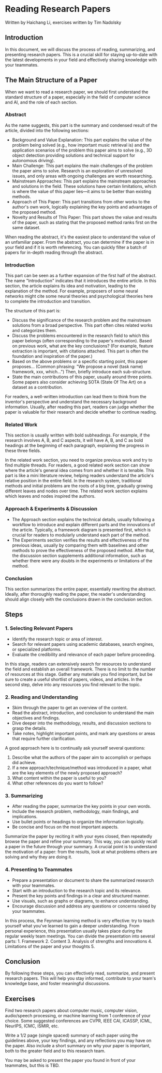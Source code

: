 # Reading Research Papers

Written by Haichang Li, exercises written by Tim Nadolsky

## Introduction
In this document, we will discuss the process of reading, summarizing, and presenting research papers. This is a crucial skill for staying up-to-date with the latest developments in your field and effectively sharing knowledge with your teammates.

## The Main Structure of a Paper
When we want to read a research paper, we should first understand the standard structure of a paper, especially in the field of computer science and AI, and the role of each section.

### Abstract
As the name suggests, this part is the summary and condensed result of the article, divided into the following sections:
- Background and Value Explanation: This part explains the value of the problem being solved (e.g., how important music retrieval is) and the application scenarios of the problem this paper aims to solve (e.g., 3D object detection providing solutions and technical support for autonomous driving).
- Main Challenge: This part explains the main challenges of the problem the paper aims to solve. Research is an exploration of unresolved issues, and only areas with ongoing challenges are worth researching.
- Mainstream Approaches: This part explains the mainstream approaches and solutions in the field. These solutions have certain limitations, which is where the value of this paper lies—it aims to be better than existing methods.
- Approach of This Paper: This part transitions from other works to the author's own work, logically explaining the key points and advantages of the proposed method.
- Novelty and Results of This Paper: This part shows the value and results of the paper, such as stating that the proposed method ranks first on the same dataset.

When reading the abstract, it's the easiest place to understand the value of an unfamiliar paper. From the abstract, you can determine if the paper is in your field and if it is worth referencing. You can quickly filter a batch of papers for in-depth reading through the abstract.

### Introduction
This part can be seen as a further expansion of the first half of the abstract. The name "Introduction" indicates that it introduces the entire article. In this section, the article explains its idea and motivation, leading to the explanation of the method. For example, proposers of some neural networks might cite some neural theories and psychological theories here to complete the introduction and transition.

The structure of this part is:
- Discuss the significance of the research problem and the mainstream solutions from a broad perspective. This part often cites related works and categorizes them.
- Discuss the problems encountered in the research field to which this paper belongs (often corresponding to the paper's motivation). Based on previous work, what are the key conclusions? (For example, feature extraction is important, with citations attached. This part is often the foundation and inspiration of the paper.)
- Based on the above problems or a specific starting point, this paper proposes... (Common phrasing: "We propose a novel (task name) framework, xxx, which...") Then, briefly introduce each sub-structure.
- State the main contributions of this paper, usually around three points. Some papers also consider achieving SOTA (State Of The Art) on a dataset as a contribution.

For readers, a well-written introduction can lead them to think from the inventor's perspective and understand the necessary background information. Usually, after reading this part, readers can judge whether the paper is valuable for their research and decide whether to continue reading.

### Related Work
This section is usually written with bold subheadings. For example, if the research involves A, B, and C aspects, it will have A, B, and C as bold headings at the beginning of each paragraph, explaining the progress in these three fields.

In the related work section, you need to organize previous work and try to find multiple threads. For readers, a good related work section can show where the article's general idea comes from and whether it is tenable. This part is like a mini literature review, helping readers understand the article's relative position in the entire field. In the research system, traditional methods and initial problems are the roots of a big tree, gradually growing different leaves and nodes over time. The related work section explains which leaves and nodes inspired the authors.

### Approach & Experiments & Discussion
- The Approach section explains the technical details, usually following a workflow to introduce and explain different parts and the innovations of the article. Typically, a framework diagram is presented first, which is crucial for readers to modularly understand each part of the method.
- The Experiments section verifies the results and effectiveness of the previous ideas, usually by comparing them with baselines and other methods to prove the effectiveness of the proposed method. After that, the discussion section supplements additional information, such as whether there were any doubts in the experiments or limitations of the method.

### Conclusion
This section summarizes the entire paper, essentially rewriting the abstract. Ideally, after thoroughly reading the paper, the reader's understanding should align closely with the conclusions drawn in the conclusion section.

## Steps

### 1. Selecting Relevant Papers
- Identify the research topic or area of interest.
- Search for relevant papers using academic databases, search engines, or specialized platforms.
- Evaluate the credibility and relevance of each paper before proceeding.

In this stage, readers can extensively search for resources to understand the field and establish an overall framework. There is no limit to the number of resources at this stage. Gather any materials you find important, but be sure to create a useful shortlist of papers, videos, and articles. In the second step, delve into any resources you find relevant to the topic.

### 2. Reading and Understanding
- Skim through the paper to get an overview of the content.
- Read the abstract, introduction, and conclusion to understand the main objectives and findings.
- Dive deeper into the methodology, results, and discussion sections to grasp the details.
- Take notes, highlight important points, and mark any questions or areas that require further clarification.

A good approach here is to continually ask yourself several questions:
1. Describe what the authors of the paper aim to accomplish or perhaps did achieve.
2. If a new approach/technique/method was introduced in a paper, what are the key elements of the newly proposed approach?
3. What content within the paper is useful to you?
4. What other references do you want to follow?

### 3. Summarizing
- After reading the paper, summarize the key points in your own words.
- Include the research problem, methodology, main findings, and implications.
- Use bullet points or headings to organize the information logically.
- Be concise and focus on the most important aspects.

Summarize the paper by reciting it with your eyes closed, then repeatedly browse the paper and refine your summary. This way, you can quickly recall a paper in the future through your summary. A crucial point is to understand the motivation of a paper: from the results, look at what problems others are solving and why they are doing it.

### 4. Presenting to Teammates
- Prepare a presentation or document to share the summarized research with your teammates.
- Start with an introduction to the research topic and its relevance.
- Present the key points and findings in a clear and structured manner.
- Use visuals, such as graphs or diagrams, to enhance understanding.
- Encourage discussion and address any questions or concerns raised by your teammates.

In this process, the Feynman learning method is very effective: try to teach yourself what you've learned to gain a deeper understanding. From personal experience, this presentation usually takes place during the regular weekly team meetings. You can divide the presentation into several parts: 1. Framework 2. Content 3. Analysis of strengths and innovations 4. Limitations of the paper and your thoughts 5.

## Conclusion
By following these steps, you can effectively read, summarize, and present research papers. This will help you stay informed, contribute to your team's knowledge base, and foster meaningful discussions.

## Exercises

Find two research papers about computer music, computer vision, audio/speech processing, or machine learning from 1 conference of your choice. Some suggested conferences are CVPR, IEEE CAI, ICASSP, ICML, NeurIPS, ICMC, ISMIR, etc.

Write a 1/2 page (single spaced) summary of each paper using the guidelines above, your key findings, and any reflections you may have on the paper. Also include a short summary on why your paper is important, both to the greater field and to this research team.

You may be asked to present the paper you found in front of your teammates, but this is TBD.